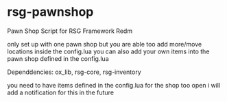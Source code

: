 # rsg-pawnshop
Pawn Shop Script for RSG Framework Redm

only set up with one pawn shop but you are able too add more/move locations inside the config.lua you can also add your own items into the pawn shop defined in the config.lua

Dependdencies:
ox_lib,
rsg-core,
rsg-inventory

you need to have items defined in the config.lua for the shop too open i will add a notification for this in the future
